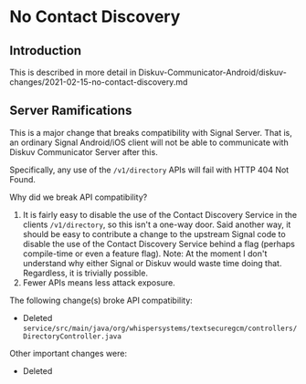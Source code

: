 # No Contact Discovery

## Introduction

This is described in more detail in Diskuv-Communicator-Android/diskuv-changes/2021-02-15-no-contact-discovery.md

## Server Ramifications

This is a major change that breaks compatibility with Signal Server.
That is, an ordinary Signal Android/iOS client will not be able to communicate with
Diskuv Communicator Server after this.

Specifically, any use of the `/v1/directory` APIs will fail with HTTP 404 Not Found.

Why did we break API compatibility?
1. It is fairly easy to disable the use of the Contact Discovery Service in the clients `/v1/directory`,
   so this isn't a one-way door. Said another way, it should be easy to contribute a change to the
   upstream Signal code to disable the use of the Contact Discovery Service behind a flag (perhaps compile-time
   or even a feature flag). Note: At the moment I don't understand why either Signal or Diskuv would waste time
   doing that. Regardless, it is trivially possible.
2. Fewer APIs means less attack exposure.

The following change(s) broke API compatibility:

* Deleted `service/src/main/java/org/whispersystems/textsecuregcm/controllers/DirectoryController.java`

Other important changes were:

* Deleted